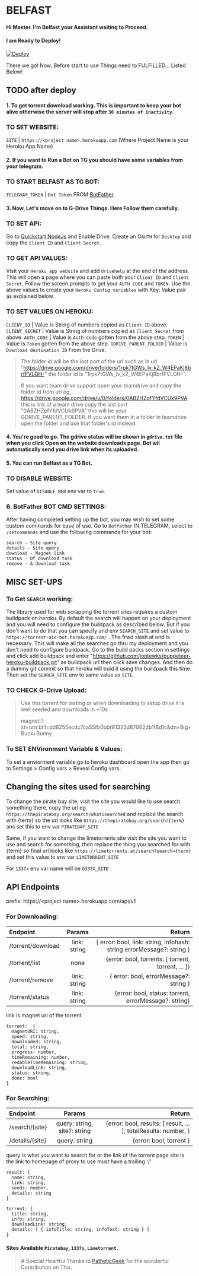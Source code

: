 # BELFAST

#### Hi Master. I'm Belfast your Assistant waiting to Proceed.


#### I am Ready to Deploy!

[![Deploy](https://www.herokucdn.com/deploy/button.svg)](https://heroku.com/deploy)

There we go! Now, Before start to use Things need to FULFILLED... Listed Below!

## TODO after deploy
#### 1. To get torrent download working. This is important to keep your bot alive otherwise the server will stop after `30 minutes of inactivity`.
### TO SET WEBSITE:
`SITE` | `https://<project name>.herokuapp.com` (Where Project Name is your Heroku App Name)
>

#### 2. If you want to Run a Bot on TG you should have some variables from your telegram.
### TO START BELFAST AS TG BOT:
`TELEGRAM_TOKEN` | `Bot Token` FROM [BotFather](https://t.me/Botfather)
>

#### 3. Now, Let's move on to G-Drive Things. Here Follow them carefully.
### TO SET API:
Go to [Quickstart NodeJs](https://developers.google.com/drive/api/v3/quickstart/nodejs) and Enable Drive. Create an O`AUTH` for `Desktop` and copy the `Client ID` and `Client Secret`.
### TO GET API VALUES:
Visit your `Heroku app website` and add `drivehelp` at the end of the address. This will open a page where you can paste both your `Client ID` and `Client Secret`. Follow the screen prompts to get your `AUTH CODE` and `TOKEN`. Use the above values to create your `Heroku Config variables` with Key: Value pair as explained below.
### TO SET VALUES ON HEROKU:
`CLIENT_ID` | Value is String of numbers copied as `Client ID` above.
`CLIENT_SECRET` | Value is String of numbers copied as `Client Secret` from above.
`AUTH_CODE` | Value is `Auth Code` gotten from the above step.
`TOKEN` | Value is `Token` gotten from the above step.
`GDRIVE_PARENT_FOLDER` | Value is `Download destination ID` From the Drive. 
>The folder id will be the last part of the url such as in url "https://drive.google.com/drive/folders/1rpk7tGWs_lv_kZ_W4EPaKj8brfFVLOH-" the folder id is "1rpk7tGWs_lv_kZ_W4EPaKj8brfFVLOH-".
>
>If you want team drive support open your teamdrive and copy the folder id from url eg. https://drive.google.com/drive/u/0/folders/0ABZHZpfYfdVCUk9PVA this is link of a team drive copy the last part "0ABZHZpfYfdVCUk9PVA" this will be your GDRIVE_PARENT_FOLDER. If you want them in a folder in teamdrive open the folder and use that folder's id instead.

#### 4. You're good to go. The gdrive status will be shown in `gdrive.txt` file when you click Open on the website downloads page. Bot wil automatically send you drive link when its uploaded.

#### 5. You can run Belfast as a TG Bot.
### TO DISABLE WEBSITE:
Set value of `DISABLE_WEB` env var to `true`.

### 6. BotFather BOT CMD SETTINGS:
After having completed setting up the bot, you may wish to set some custom commands for ease of use. Go to `Botfather` IN TELEGRAM, select to `/setcommands` and use the following commands for your bot:

```
search - Site query
details - Site query
download - Magnet link
status - Of download task
remove - A download task
```

## MISC SET-UPS
### To Get `SEARCH` working:
The library used for web scrapping the torrent sites requires a custom buildpack on heroku. By default the search will happen on your deployment and you will need to configure the buildpack as described below. But if you don't want to do that you can specify and env `SEARCH_SITE` and set value to `https://torrent-aio-bot.herokuapp.com/` . The frwd slash at end is necessary. This will make all the searches go thru my deployment and you don't need to configure buildpack.
Go to the build packs section in settings and click add buildpack and enter "https://github.com/jontewks/puppeteer-heroku-buildpack.git" as buildpack url then click save changes. And then do a dummy git commit so that heroku will buid it using the buildpack this time. Then set the `SEARCH_SITE` env to same value as `SITE`.

### TO CHECK G-Drive Upload:
> Use this torrent for testing or when downloading to setup drive it is well seeded and downloads in ~10s
>
> magnet:?xt=urn:btih:dd8255ecdc7ca55fb0bbf81323d87062db1f6d1c&dn=Big+Buck+Bunny

### To SET ENVironment Variable & Values:
To set a enviorment variable go to heroku dashboard open the app then go to Settings > Config vars > Reveal Config vars.

## Changing the sites used for searching
To change the pirate bay site, visit the site you would like to use search something there, copy the url eg. `https://thepiratebay.org/search/whatisearched` and replace the search with {term} so the url looks like `https://thepiratebay.org/search/{term}` ans set this to env var `PIRATEBAY_SITE`

Same, if you want to change the limetorrents site visit the site you want to use and search for something, then replace the thing you searched for with {term} so final url looks like `https://limetorrents.at/search?search={term}` and set this value to env var `LIMETORRENT_SITE`

For `1337x` env var name will be `O337X_SITE`

## API Endpoints
prefix: https://\<project name>.herokuapp.com/api/v1

### For Downloading:

| Endpoint          |    Params    |                                                                Return |
| :---------------- | :----------: | --------------------------------------------------------------------: |
| /torrent/download | link: string | { error: bool, link: string, infohash: string errorMessage?: string } |
| /torrent/list     |     none     |                    {error: bool, torrents: [ torrent, torrent, ... ]} |
| /torrent/remove   | link: string |                                { error: bool, errorMessage?: string } |
| /torrent/status   | link: string |                 {error: bool, status: torrent, errorMessage?: string} |

link is magnet uri of the torrent

```
torrent:  {
  magnetURI: string,
  speed: string,
  downloaded: string,
  total: string,
  progress: number,
  timeRemaining: number,
  redableTimeRemaining: string,
  downloadLink: string,
  status: string,
  done: bool
}
```

### For Searching:

| Endpoint        |            Params            |                                                          Return |
| :-------------- | :--------------------------: | --------------------------------------------------------------: |
| /search/{site}  | query: string, site?: string | {error: bool, results: [ result, ... ], totalResults: number, } |
| /details/{site} |        query: string         |                                         {error: bool, torrent } |

query is what you want to search for or the link of the torrent page
site is the link to homepage of proxy to use must have a trailing '/'

```
result: {
  name: string,
  link: string,
  seeds: number,
  details: string
}

torrent: {
  title: string,
  info: string,
  downloadLink: string,
  details: [ { infoTitle: string, infoText: string } ]
}
```

#### Sites Available `Piratebay`, `1337x`, `Limetorrent`.

>A Special Heartful Thanks to [PatheticGeek](https://github.com/patheticGeek) for His wonderful Contribution on This.
